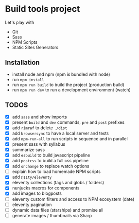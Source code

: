 # Build tools project

Let's play with

- Git
- Sass
- NPM Scripts
- Static Sites Generators

## Installation

- install node and npm (npm is bundled with node)
- run `npm install`
- run `npm run build` to build the project (production build)
- run `npm run dev` to run a development environment (watch)

## TODOS

- [x] add `sass` and show imports
- [x] present `build` and `dev` commands, `pre` and `post` prefixes
- [x] add `rimraf` to delete `./dist`
- [x] add `browsersync` to have a local server and tests
- [x] add `npm-run-all` to run scripts in sequence and in parallel
- [x] present sass with syllabus
- [x] summarize sass
- [x] add `esbuild` to build javascript pipeline
- [x] add `postcss` to build a full css pipeline
- [x] add `onchange` to replace watch options
- [ ] explain how to load homemade NPM scripts
- [x] add `@11ty/eleventy`
- [x] eleventy collections (tags and globs / folders)
- [x] nunjucks macros for components
- [x] add images to blogposts
- [ ] eleventy custom filters and access to NPM ecosystem (date)
- [ ] eleventy pagination
- [ ] dynamic data files (starships) and promise all
- [ ] generate images / thumbnails via Sharp
